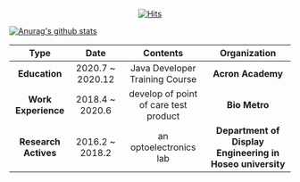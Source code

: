 <div align=center>
	
  [![Hits](https://hits.seeyoufarm.com/api/count/incr/badge.svg?url=https%3A%2F%2Fgithub.com%2Fzzsza)](https://hits.seeyoufarm.com) 
	
  </div>
  
[![Anurag's github stats](https://github-readme-stats.vercel.app/api?username=Jack0215)](https://github.com/anuraghazra/github-readme-stats)

| **Type** | **Date** | **Contents** | **Organization** |
|:---------:|:--------:|:-------------:|:------------------:|
| **Education** |2020.7 ~ 2020.12|Java Developer Training Course|**Acron Academy**| 
| **Work Experience** | 2018.4 ~ 2020.6 | develop of point of care test product  | **Bio Metro** |
| **Research Actives** | 2016.2 ~ 2018.2 | an optoelectronics lab | **Department of Display Engineering in Hoseo university** | 
